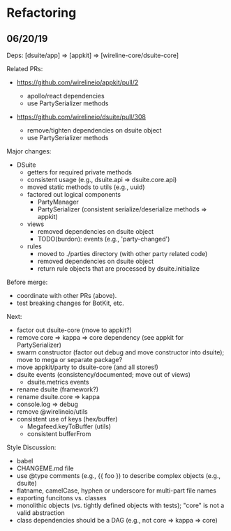 # Refactoring

## 06/20/19

Deps: [dsuite/app] => [appkit] => [wireline-core/dsuite-core]

Related PRs:

- https://github.com/wirelineio/appkit/pull/2
  - apollo/react dependencies
  - use PartySerializer methods

- https://github.com/wirelineio/dsuite/pull/308
  - remove/tighten dependencies on dsuite object
  - use PartySerializer methods

Major changes:

- DSuite
  - getters for required private methods
  - consistent usage (e.g., dsuite.api => dsuite.core.api)
  - moved static methods to utils (e.g., uuid)
  - factored out logical components
    - PartyManager
    - PartySerializer (consistent serialize/deserialize methods => appkit)
  - views
    - removed dependencies on dsuite object
    - TODO(burdon): events (e.g., 'party-changed')
  - rules
    - moved to ./parties directory (with other party related code)
    - removed dependencies on dsuite object
    - return rule objects that are processed by dsuite.initialize

Before merge:

- coordinate with other PRs (above).
- test breaking changes for BotKit, etc.

Next:

- factor out dsuite-core (move to appkit?)
- remove core => kappa => core dependency (see appkit for PartySerializer)
- swarm constructor (factor out debug and move constructor into dsuite); move to mega or separate package?
- move appkit/party to dsuite-core (and all stores!)
- dsuite events (consistency/documented; move out of views)
  - dsuite.metrics events
- rename dsuite (framework?)
- rename dsuite.core => kappa
- console.log => debug
- remove @wirelineio/utils
- consistent use of keys (hex/buffer)
  - Megafeed.keyToBuffer (utils)
  - consistent bufferFrom

Style Discussion:
- babel
- CHANGEME.md file
- use @type comments (e.g., {{ foo }) to describe complex objects (e.g., dsuite)
- flatname, camelCase, hyphen or underscore for multi-part file names
- exporting funcitons vs. classes
- monolithic objects (vs. tightly defined objects with tests); "core" is not a valid abstraction
- class dependencies should be a DAG (e.g., not core => kappa => core)
